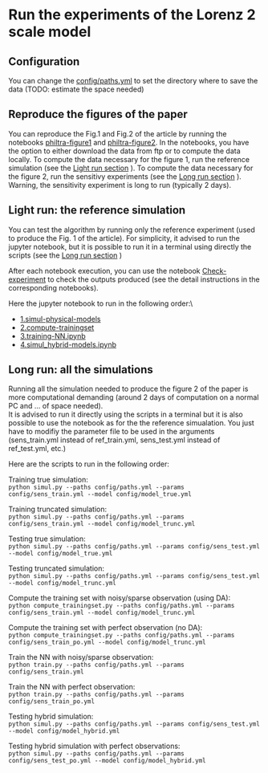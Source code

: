 

# Run the experiments of the Lorenz 2 scale model

## Configuration
You can change the [config/paths.yml](config/paths.yml) to set the directory where to save the data
(TODO: estimate the space needed)

## Reproduce the figures of the paper
You can reproduce the Fig.1 and Fig.2 of the article by running the notebooks [philtra-figure1](philtra-figure1.ipynb) and [philtra-figure2](philtra-figure2.ipynb). In the notebooks, you have the option to either download the data from ftp or to compute the data locally. To compute the data necessary for the figure 1, run the reference simulation (see the [Light run section](#light-run:-the-reference-simulation) ). To compute the data necessary for the figure 2, run the sensitivy experiments (see the [Long run section](#long-run:-all-the-simulations) ). Warning, the sensitivity experiment is long to run (typically 2 days).

## Light run: the reference simulation
You can test the algorithm by running only the reference experiment (used to produce the Fig. 1 of the article).
For simplicity, it advised to run the jupyter notebook, but it is possible to run it in a terminal using directly the scripts (see the [Long run section](#long-run:-all-the-simulations) )

After each notebook execution, you can use the notebook [Check-experiment](check-experiment.ipynb) to check the outputs produced (see the detail instructions in the corresponding notebooks).

Here the jupyter notebook to run in the following order:\
- [1.simul-physical-models](1.simul-physical-models.ipynb)
- [2.compute-trainingset](2.compute-trainingset.ipynb)
- [3.training-NN.ipynb](3.training-NN.ipynb)
- [4.simul_hybrid-models.ipynb](4.simul-hybrid-models.ipynb)


## Long run: all the simulations
Running all the simulation needed to produce the figure 2 of the paper is more computational demanding (around 2 days of computation on a normal PC and ... of space needed).\
It is advised to run it directly using the scripts in a terminal but it is also possible to use the notebook as for the the reference simualation. You just have to modifiy the parameter file to be used in the arguments (sens_train.yml instead of ref_train.yml, sens_test.yml instead of ref_test.yml, etc.)

Here are the scripts to run in the following order:

Training true simulation:\
```python simul.py --paths config/paths.yml --params config/sens_train.yml --model config/model_true.yml```

Training truncated simulation:\
```python simul.py --paths config/paths.yml --params config/sens_train.yml --model config/model_trunc.yml```

Testing true simulation:\
```python simul.py --paths config/paths.yml --params config/sens_test.yml --model config/model_true.yml```

Testing truncated simulation:\
```python simul.py --paths config/paths.yml --params config/sens_test.yml --model config/model_trunc.yml```

Compute the training set with noisy/sparse observation (using DA):\
```python compute_trainingset.py --paths config/paths.yml --params config/sens_train.yml --model config/model_trunc.yml```

Compute the training set with perfect observation (no DA):\
```python compute_trainingset.py --paths config/paths.yml --params config/sens_train_po.yml --model config/model_trunc.yml```

Train the NN with noisy/sparse observation:\
```python train.py --paths config/paths.yml --params config/sens_train.yml```

Train the NN with perfect observation:\
```python train.py --paths config/paths.yml --params config/sens_train_po.yml```

Testing hybrid simulation:\
```python simul.py --paths config/paths.yml --params config/sens_test.yml --model config/model_hybrid.yml```


Testing hybrid simulation with perfect observations:\
```python simul.py --paths config/paths.yml --params config/sens_test_po.yml --model config/model_hybrid.yml```

